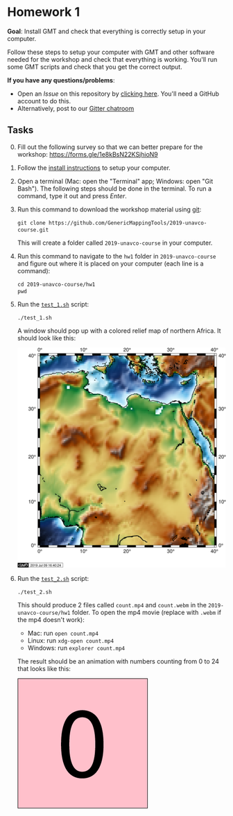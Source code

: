 # Homework 1

**Goal**: Install GMT and check that everything is correctly setup in your computer.

Follow these steps to setup your computer with GMT and other software needed for the
workshop and check that everything is working. You'll run some GMT scripts and check
that you get the correct output.

**If you have any questions/problems**:

* Open an *Issue* on this repository by
  [clicking here](https://github.com/GenericMappingTools/2019-unavco-course/issues/new/choose).
  You'll need a GitHub account to do this.
* Alternatively, post to our [Gitter chatroom](https://gitter.im/GenericMappingTools/2019-unavco-course)

## Tasks

0. Fill out the following survey so that we can better prepare for the workshop:
   https://forms.gle/1e8kBsN22KSjhioN9
1. Follow the [install instructions](../INSTALL.md) to setup your computer.
2. Open a terminal (Mac: open the "Terminal" app; Windows: open "Git Bash").
   The following steps should be done in the terminal.
   To run a command, type it out and press *Enter*.
3. Run this command to download the workshop material using [git](https://en.wikipedia.org/wiki/Git):

   ```
   git clone https://github.com/GenericMappingTools/2019-unavco-course.git
   ```

   This will create a folder called `2019-unavco-course` in your computer.
4. Run this command to navigate to the `hw1` folder in `2019-unavco-course` and figure
   out where it is placed on your computer (each line is a command):

   ```
   cd 2019-unavco-course/hw1
   pwd
   ```

5. Run the [`test_1.sh`](test_1.sh) script:

   ```
   ./test_1.sh
   ```

   A window should pop up with a colored relief map of northern Africa. It should look
   like this:

   ![`2019-unavco-course/hw1/output/test1.pdf`](output/test1.png)
6. Run the [`test_2.sh`](test_2.sh) script:

   ```
   ./test_2.sh
   ```

   This should produce 2 files called `count.mp4` and `count.webm` in the
   `2019-unavco-course/hw1` folder. To open the mp4 movie (replace with `.webm`
   if the mp4 doesn't work):

   * Mac: run `open count.mp4`
   * Linux: run `xdg-open count.mp4`
   * Windows: run `explorer count.mp4`

   The result should be an animation with numbers counting from 0 to 24 that looks like
   this:

   ![`2019-unavco-course/hw1/output/count.mp4`](output/count.gif)
